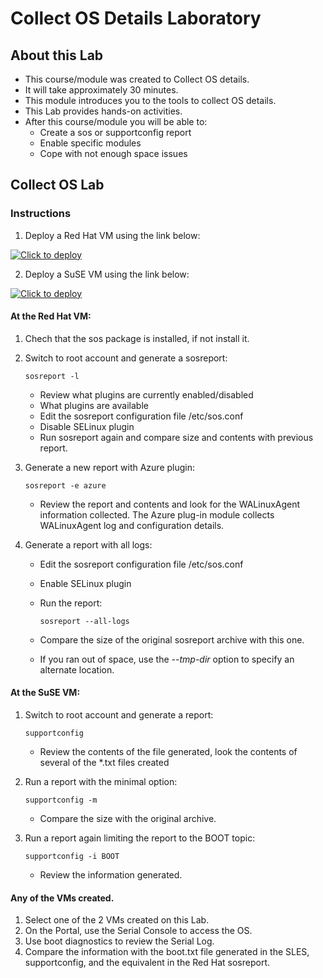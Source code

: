 # Collect OS Details Laboratory

## About this Lab
- This course/module was created to Collect OS details.
- It will take approximately 30 minutes.
- This module introduces you to the tools to collect OS details.
- This Lab provides hands-on activities.
- After this course/module you will be able to:
  - Create a sos or supportconfig report
  - Enable specific modules
  - Cope with not enough space issues

## Collect OS Lab

### Instructions

1.  Deploy a Red Hat VM using the link below:
  
  [![Click to deploy](https://user-images.githubusercontent.com/129801457/229645043-e2349c38-7efd-4336-83c4-dab6897f9a7c.png)](https://portal.azure.com/#create/Microsoft.Template/uri/https%3a%2f%2fraw.githubusercontent.com%2fmitchcr%2fONEVM%2fmain%2fCollectOSDetails%2fCollectOSDetails-Lab1RHEL.json)

2.  Deploy a SuSE VM using the link below:

  [![Click to deploy](https://user-images.githubusercontent.com/129801457/229645043-e2349c38-7efd-4336-83c4-dab6897f9a7c.png)](https://portal.azure.com/#create/Microsoft.Template/uri/https%3a%2f%2fraw.githubusercontent.com%2fmitchcr%2fONEVM%2fmain%2fCollectOSDetails%2fCollectOSDetails-Lab1SuSE.json)

#### At the Red Hat VM:

  1. Chech that the sos package is installed, if not install it.

  2. Switch to root account and generate a sosreport:

         sosreport -l

     - Review what plugins are currently enabled/disabled
     - What plugins are available
     - Edit the sosreport configuration file /etc/sos.conf
     - Disable SELinux plugin
     - Run sosreport again and compare size and contents with previous report.

  3. Generate a new report with Azure plugin:

         sosreport -e azure

     - Review the report and contents and look for the WALinuxAgent information collected.  The Azure plug-in module collects WALinuxAgent log and configuration details.

  4. Generate a report with all logs:

     - Edit the sosreport configuration file /etc/sos.conf
     - Enable SELinux plugin
     - Run the report:

           sosreport --all-logs
       
     - Compare the size of the original sosreport archive with this one.
     - If you ran out of space, use the _--tmp-dir_ option to specify an alternate location.

#### At the SuSE VM: 

  1.  Switch to root account and generate a report:

          supportconfig

      - Review the contents of the file generated, look the contents of several of the *.txt files created

  2. Run a report with the minimal option:

         supportconfig -m

      - Compare the size with the original archive.

  3. Run a report again limiting the report to the BOOT topic:

         supportconfig -i BOOT

      - Review the information generated.

#### Any of the VMs created. 

  1. Select one of the 2 VMs created on this Lab.
  2. On the Portal, use the Serial Console to access the OS.
  3. Use boot diagnostics to review the Serial Log.
  4. Compare the information with the boot.txt file generated in the SLES, supportconfig, and the equivalent in the Red Hat sosreport. 
     
